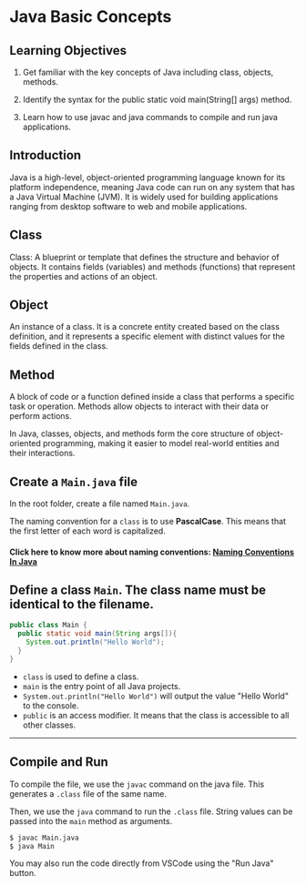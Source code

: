 #  Java Basic Concepts

## Learning Objectives

1. Get familiar with the key concepts of Java including class, objects, methods.

2. Identify the syntax for the public static void main(String[] args) method.

3. Learn how to use javac and java commands to compile and run java applications.


## Introduction

Java is a high-level, object-oriented programming language known for its platform independence, meaning Java code can run on any system that has a Java Virtual Machine (JVM). It is widely used for building applications ranging from desktop software to web and mobile applications.

## Class
Class: A blueprint or template that defines the structure and behavior of objects. It contains fields (variables) and methods (functions) that represent the properties and actions of an object.

## Object
An instance of a class. It is a concrete entity created based on the class definition, and it represents a specific element with distinct values for the fields defined in the class.

## Method
 A block of code or a function defined inside a class that performs a specific task or operation. Methods allow objects to interact with their data or perform actions.

In Java, classes, objects, and methods form the core structure of object-oriented programming, making it easier to model real-world entities and their interactions.

## Create a `Main.java` file

In the root folder, create a file named `Main.java`.

The naming convention for a `class` is to use **PascalCase**. This means that the first letter of each word is capitalized.

#### Click here to know more about naming conventions: <a href="https://www.oracle.com/java/technologies/javase/codeconventions-namingconventions.html" target="_blank">Naming Conventions In Java</a>


##  Define a class `Main`. The class name must be identical to the filename.

```java
public class Main {
  public static void main(String args[]){
    System.out.println("Hello World");
  }
}
```

- `class` is used to define a class.
- `main` is the entry point of all Java projects.
- `System.out.println("Hello World")` will output the value "Hello World" to the console.
- `public` is an access modifier. It means that the class is accessible to all other classes.

---

##  Compile and Run

To compile the file, we use the `javac` command on the java file. This generates a `.class` file of the same name.

Then, we use the `java` command to run the `.class` file. String values can be passed into the `main` method as arguments.

```sh
$ javac Main.java
$ java Main 
```

You may also run the code directly from VSCode using the "Run Java" button.